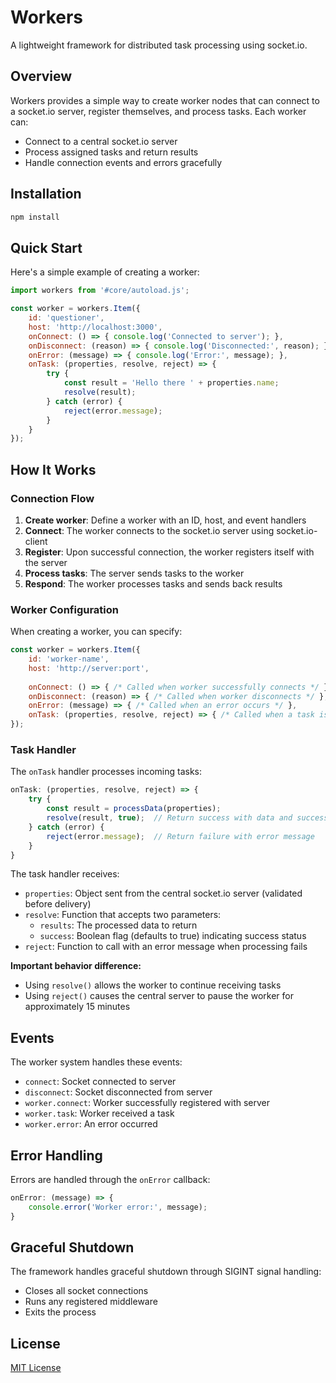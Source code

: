 # Workers

A lightweight framework for distributed task processing using socket.io.

## Overview

Workers provides a simple way to create worker nodes that can connect to a socket.io server, register themselves, and process tasks. Each worker can:

- Connect to a central socket.io server
- Process assigned tasks and return results
- Handle connection events and errors gracefully

## Installation

```bash
npm install
```

## Quick Start

Here's a simple example of creating a worker:

```javascript
import workers from '#core/autoload.js';

const worker = workers.Item({
    id: 'questioner',               
    host: 'http://localhost:3000',  
    onConnect: () => { console.log('Connected to server'); },
    onDisconnect: (reason) => { console.log('Disconnected:', reason); },
    onError: (message) => { console.log('Error:', message); },
    onTask: (properties, resolve, reject) => {
        try {
            const result = 'Hello there ' + properties.name;
            resolve(result);
        } catch (error) {
            reject(error.message);
        }
    }
});
```

## How It Works

### Connection Flow

1. **Create worker**: Define a worker with an ID, host, and event handlers
2. **Connect**: The worker connects to the socket.io server using socket.io-client
3. **Register**: Upon successful connection, the worker registers itself with the server
4. **Process tasks**: The server sends tasks to the worker
5. **Respond**: The worker processes tasks and sends back results

### Worker Configuration

When creating a worker, you can specify:

```javascript
const worker = workers.Item({
    id: 'worker-name',             
    host: 'http://server:port',    
    
    onConnect: () => { /* Called when worker successfully connects */ },
    onDisconnect: (reason) => { /* Called when worker disconnects */ },
    onError: (message) => { /* Called when an error occurs */ },
    onTask: (properties, resolve, reject) => { /* Called when a task is received */ }
});
```

### Task Handler

The `onTask` handler processes incoming tasks:

```javascript
onTask: (properties, resolve, reject) => {
    try {
        const result = processData(properties);
        resolve(result, true);  // Return success with data and success status
    } catch (error) {
        reject(error.message);  // Return failure with error message
    }
}
```

The task handler receives:
- `properties`: Object sent from the central socket.io server (validated before delivery)
- `resolve`: Function that accepts two parameters:
  - `results`: The processed data to return
  - `success`: Boolean flag (defaults to true) indicating success status
- `reject`: Function to call with an error message when processing fails

**Important behavior difference:**
- Using `resolve()` allows the worker to continue receiving tasks
- Using `reject()` causes the central server to pause the worker for approximately 15 minutes

## Events

The worker system handles these events:

- `connect`: Socket connected to server
- `disconnect`: Socket disconnected from server
- `worker.connect`: Worker successfully registered with server
- `worker.task`: Worker received a task
- `worker.error`: An error occurred

## Error Handling

Errors are handled through the `onError` callback:

```javascript
onError: (message) => {
    console.error('Worker error:', message);
}
```

## Graceful Shutdown

The framework handles graceful shutdown through SIGINT signal handling:

- Closes all socket connections
- Runs any registered middleware
- Exits the process

## License

[MIT License](LICENSE)
